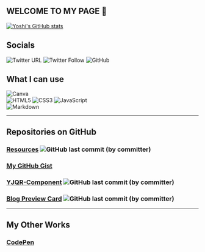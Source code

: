 ## WELCOME TO MY PAGE  :wave:
[![Yoshi's GitHub stats](https://github-readme-stats.vercel.app/api?username=ysstudio22)](https://github.com/ysstudio22/github-readme-stats)

## Socials

![Twitter URL](https://img.shields.io/twitter/url?style=social&url=https%3A%2F%2Ftwitter.com%2FYoshiCode03)
![Twitter Follow](https://img.shields.io/twitter/follow/YoshiCode03?style=social) 
![GitHub](https://img.shields.io/badge/github-%23121011.svg?style=for-the-badge&logo=github&logoColor=white)

## What I can use

![Canva](https://img.shields.io/badge/Canva-%2300C4CC.svg?style=for-the-badge&logo=Canva&logoColor=white) <br> 
![HTML5](https://img.shields.io/badge/html5-%23E34F26.svg?style=for-the-badge&logo=html5&logoColor=white)
![CSS3](https://img.shields.io/badge/css3-%231572B6.svg?style=for-the-badge&logo=css3&logoColor=white)
![JavaScript](https://img.shields.io/badge/javascript-%23323330.svg?style=for-the-badge&logo=javascript&logoColor=%23F7DF1E) <br> 
![Markdown](https://img.shields.io/badge/markdown-%23000000.svg?style=for-the-badge&logo=markdown&logoColor=white)

---
## Repositories on GitHub

### [Resources](https://github.com/ysstudio22/Resources) ![GitHub last commit (by committer)](https://img.shields.io/github/last-commit/ysstudio22/Resources)

### [My GitHub Gist](https://gist.github.com/ysstudio22)

### [YJQR-Component](https://github.com/ysstudio22/YJQR-Component) ![GitHub last commit (by committer)](https://img.shields.io/github/last-commit/ysstudio22/YJQR-Component)

### [Blog Preview Card](https://github.com/ysstudio22/Blog-Preview-Card) ![GitHub last commit (by committer)](https://img.shields.io/github/last-commit/ysstudio22/Blog-Preview-Card)

---
## My Other Works

### [CodePen](https://codepen.io/ysstudio22)

